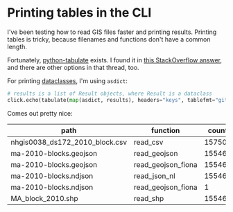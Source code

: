 # Printing tables in the CLI

I've been testing how to read GIS files faster and printing results. Printing tables is tricky, because filenames and functions don't have a common length.

Fortunately, [python-tabulate](https://github.com/astanin/python-tabulate) exists. I found it in [this StackOverflow answer](https://stackoverflow.com/questions/9535954/printing-lists-as-tabular-data), and there are other options in that thread, too.

For printing [dataclasses](https://docs.python.org/3/library/dataclasses.html), I'm using `asdict`:

```python
# results is a list of Result objects, where Result is a dataclass
click.echo(tabulate(map(asdict, results), headers="keys", tablefmt="github"))
```

Comes out pretty nice:

| path                           | function           | count  | time           |
| ------------------------------ | ------------------ | ------ | -------------- |
| nhgis0038_ds172_2010_block.csv | read_csv           | 157509 | 0:00:00.869328 |
| ma-2010-blocks.geojson         | read_geojson       | 155463 | 0:00:12.225532 |
| ma-2010-blocks.geojson         | read_geojson_fiona | 155463 | 0:00:38.971221 |
| ma-2010-blocks.ndjson          | read_json_nl       | 155463 | 0:00:06.262876 |
| ma-2010-blocks.ndjson          | read_geojson_fiona | 1      | 0:00:00.242557 |
| MA_block_2010.shp              | read_shp           | 155463 | 0:00:07.643704 |
